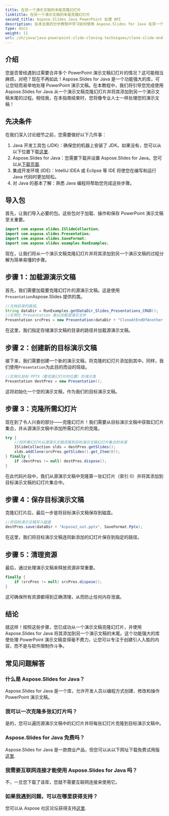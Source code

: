 ```yaml
---
title: 在另一个演示文稿的末尾克隆幻灯片
linktitle: 在另一个演示文稿的末尾克隆幻灯片
second_title: Aspose.Slides Java PowerPoint 处理 API
description: 在本全面的分步教程中学习如何使用 Aspose.Slides for Java 在另一个演示文稿的末尾克隆幻灯片。
type: docs
weight: 11
url: /zh/java/java-powerpoint-slide-cloning-techniques/clone-slide-end-another-presentation-powerpoint/
---
```

## 介绍
您是否曾经遇到过需要合并多个 PowerPoint 演示文稿幻灯片的情况？这可能相当麻烦，对吧？现在不再如此！Aspose.Slides for Java 是一个功能强大的库，可让您轻而易举地处理 PowerPoint 演示文稿。在本教程中，我们将引导您完成使用 Aspose.Slides for Java 从一个演示文稿克隆幻灯片并将其添加到另一个演示文稿末尾的过程。相信我，在本指南结束时，您将像专业人士一样处理您的演示文稿！
## 先决条件
在我们深入讨论细节之前，您需要做好以下几件事：
1.  Java 开发工具包 (JDK)：确保您的机器上安装了 JDK。如果没有，您可以从以下位置下载[这里](https://www.oracle.com/java/technologies/javase-jdk11-downloads.html).
2. Aspose.Slides for Java：您需要下载并设置 Aspose.Slides for Java。您可以从[下载页面](https://releases.aspose.com/slides/java/).
3. 集成开发环境 (IDE)：IntelliJ IDEA 或 Eclipse 等 IDE 将使您在编写和运行 Java 代码时更加轻松。
4. 对 Java 的基本了解：熟悉 Java 编程将帮助您完成这些步骤。
## 导入包
首先，让我们导入必要的包。这些包对于加载、操作和保存 PowerPoint 演示文稿至关重要。
```java
import com.aspose.slides.ISlideCollection;
import com.aspose.slides.Presentation;
import com.aspose.slides.SaveFormat;
import com.aspose.slides.examples.RunExamples;
```

现在，让我们将从一个演示文稿克隆幻灯片并将其添加到另一个演示文稿的过程分解为简单易懂的步骤。
## 步骤 1：加载源演示文稿
首先，我们需要加载要克隆幻灯片的源演示文稿。这是使用`Presentation`Aspose.Slides 提供的类。
```java
//文档目录的路径。
String dataDir = RunExamples.getDataDir_Slides_Presentations_CRUD();
//实例化 Presentation 类以加载源演示文件
Presentation srcPres = new Presentation(dataDir + "CloneAtEndOfAnother.pptx");
```
在这里，我们指定存储演示文稿的目录的路径并加载源演示文稿。
## 步骤 2：创建新的目标演示文稿
接下来，我们需要创建一个新的演示文稿，将克隆的幻灯片添加到其中。同样，我们使用`Presentation`为此目的而设的班级。
```java
//实例化目标 PPTX（要克隆幻灯片的位置）的演示类
Presentation destPres = new Presentation();
```
这将初始化一个空的演示文稿，作为我们的目标演示文稿。
## 步骤 3：克隆所需幻灯片
现在到了令人兴奋的部分——克隆幻灯片！我们需要从目标演示文稿中获取幻灯片集合，并从源演示文稿中添加所需幻灯片的克隆。
```java
try {
    //将所需幻灯片从源演示文稿克隆到目标演示文稿幻灯片集合的末尾
    ISlideCollection slds = destPres.getSlides();
    slds.addClone(srcPres.getSlides().get_Item(0));
} finally {
    if (destPres != null) destPres.dispose();
}
```
在此代码片段中，我们从源演示文稿中克隆第一张幻灯片（索引 0）并将其添加到目标演示文稿的幻灯片集合中。
## 步骤 4：保存目标演示文稿
克隆幻灯片后，最后一步是将目标演示文稿保存到磁盘。
```java
//将目标演示文稿写入磁盘
destPres.save(dataDir + "Aspose2_out.pptx", SaveFormat.Pptx);
```
在这里，我们将目标演示文稿连同新添加的幻灯片保存到指定的路径。
## 步骤 5：清理资源
最后，通过处理演示文稿来释放资源非常重要。
```java
finally {
    if (srcPres != null) srcPres.dispose();
}
```
这可确保所有资源都得到正确清理，从而防止任何内存泄漏。
## 结论
就这样！按照这些步骤，您已成功从一个演示文稿克隆幻灯片，并使用 Aspose.Slides for Java 将其添加到另一个演示文稿的末尾。这个功能强大的库使处理 PowerPoint 演示文稿变得毫不费力，让您可以专注于创建引人入胜的内容，而不是与软件限制作斗争。
## 常见问题解答
### 什么是 Aspose.Slides for Java？
Aspose.Slides for Java 是一个库，允许开发人员以编程方式创建、修改和操作 PowerPoint 演示文稿。
### 我可以一次克隆多张幻灯片吗？
是的，您可以遍历源演示文稿中的幻灯片并将每张幻灯片克隆到目标演示文稿中。
### Aspose.Slides for Java 免费吗？
Aspose.Slides for Java 是一款商业产品，但您可以从以下网址下载免费试用版[这里](https://releases.aspose.com/).
### 我需要互联网连接才能使用 Aspose.Slides for Java 吗？
不，一旦您下载了该库，您就不需要互联网连接来使用它。
### 如果我遇到问题，可以在哪里获得支持？
您可以从 Aspose 社区论坛获得支持[这里](https://forum.aspose.com/c/slides/11).